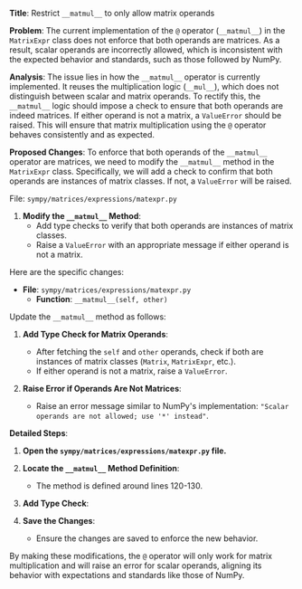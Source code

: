**Title**: Restrict `__matmul__` to only allow matrix operands

**Problem**:
The current implementation of the `@` operator (`__matmul__`) in the `MatrixExpr` class does not enforce that both operands are matrices. As a result, scalar operands are incorrectly allowed, which is inconsistent with the expected behavior and standards, such as those followed by NumPy.

**Analysis**:
The issue lies in how the `__matmul__` operator is currently implemented. It reuses the multiplication logic (`__mul__`), which does not distinguish between scalar and matrix operands. To rectify this, the `__matmul__` logic should impose a check to ensure that both operands are indeed matrices. If either operand is not a matrix, a `ValueError` should be raised. This will ensure that matrix multiplication using the `@` operator behaves consistently and as expected.

**Proposed Changes**:
To enforce that both operands of the `__matmul__` operator are matrices, we need to modify the `__matmul__` method in the `MatrixExpr` class. Specifically, we will add a check to confirm that both operands are instances of matrix classes. If not, a `ValueError` will be raised.

File: `sympy/matrices/expressions/matexpr.py`

1. **Modify the `__matmul__` Method**:
   - Add type checks to verify that both operands are instances of matrix classes.
   - Raise a `ValueError` with an appropriate message if either operand is not a matrix.

Here are the specific changes:

- **File**: `sympy/matrices/expressions/matexpr.py`
  - **Function**: `__matmul__(self, other)`

Update the `__matmul__` method as follows:

1. **Add Type Check for Matrix Operands**:
   - After fetching the `self` and `other` operands, check if both are instances of matrix classes (`Matrix`, `MatrixExpr`, etc.).
   - If either operand is not a matrix, raise a `ValueError`.

2. **Raise Error if Operands Are Not Matrices**:
   - Raise an error message similar to NumPy's implementation: `"Scalar operands are not allowed; use '*' instead"`.

**Detailed Steps**:

1. **Open the `sympy/matrices/expressions/matexpr.py` file.**

2. **Locate the `__matmul__` Method Definition**:
   - The method is defined around lines 120-130.

3. **Add Type Check**:
   

4. **Save the Changes**:
   - Ensure the changes are saved to enforce the new behavior.

By making these modifications, the `@` operator will only work for matrix multiplication and will raise an error for scalar operands, aligning its behavior with expectations and standards like those of NumPy.